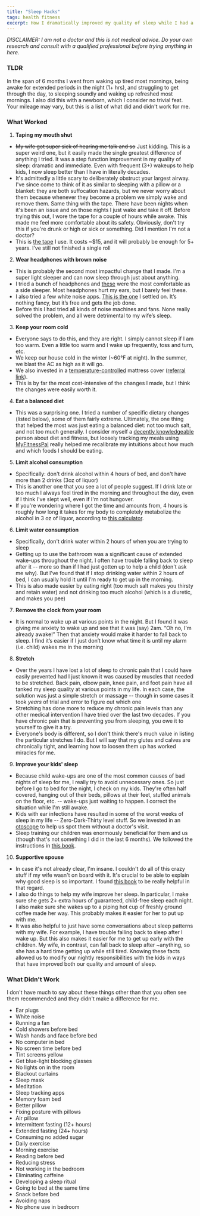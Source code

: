 ```yaml
---
title: "Sleep Hacks"
tags: health fitness
excerpt: How I dramatically improved my quality of sleep while I had a newborn.
---
```


_DISCLAIMER: I am not a doctor and this is not medical
advice. Do your own research and consult with a qualified professional
before trying anything in here._

### TLDR

In the span of 6 months I went from waking up tired most mornings, being awake
for extended periods in the night (1+ hrs), and struggling to get through the
day, to sleeping soundly and waking up refreshed most mornings. I also did this
with a newborn, which I consider no trivial feat. Your mileage may vary, but
this is a list of what did and didn't work for me.

### What Worked

1. **Taping my mouth shut**
* ~~My wife got super sick of hearing me talk and so~~ Just kidding. This is a super weird one, but it easily made the single greatest difference of
anything I tried. It was a step function improvement in my quality of sleep:
dramatic and immediate. Even with frequent (3+) wakeups to help kids, I now
sleep better than I have in literally decades.
* It's admittedly a little scary to deliberately obstruct your largest airway.
I've since come to think of it as similar to sleeping with a pillow or a
blanket: they are both suffocation hazards, but we never worry about them
because whenever they become a problem we simply wake and remove them. Same
thing with the tape. There have been nights when it's been an issue and on those
nights I just wake and take it off. Before trying this out, I wore the tape for
a couple of hours while awake. This made me feel more comfortable about its
safety. Obviously, don't try this if you're drunk or high or sick or something.
Did I mention I'm not a doctor?
* This is [the tape](https://www.amazon.com/gp/product/B00H2G4QM8) I use. It costs ~$15, and it will probably be enough for 5+
years. I’ve still not finished a single roll

2. **Wear headphones with brown noise**
* This is probably the second most impactful change that I made. I'm a super light
sleeper and can now sleep through just about anything.
* I tried a bunch of headphones and
  [these](https://www.amazon.com/gp/product/B07MH5JF3N) were the most comfortable as a side
sleeper. Most headphones hurt my ears, but I barely feel these.
* I also tried a few white noise apps. [This is the one](https://play.google.com/store/apps/details?id=com.amikulich.whitenoise&hl=en_US&gl=US) I settled on. It’s nothing
fancy, but it’s free and gets the job done.
* Before this I had tried all kinds of noise machines and fans. None really solved
the problem, and all were detrimental to my wife’s sleep.

3. **Keep your room cold**
* Everyone says to do this, and they are right. I simply cannot sleep if I am too
warm. Even a little too warm and I wake up frequently, toss and turn, etc.
* We keep our house cold in the winter (~60°F at night). In the summer, we blast the AC as high as it will go.
* We also invested in a
  [temperature-controlled](https://www.eightsleep.com/product/pod-pro-cover/) mattress cover ([referral link](http://eight.sl/ts1XG)).
* This is by far the most cost-intensive of the changes I made, but I think the changes
were easily worth it.

4. **Eat a balanced diet**
* This was a surprising one. I tried a number of specific dietary changes (listed
below), some of them fairly extreme. Ultimately, the one thing that helped the
most was just eating a balanced diet: not too much salt, and not too much
generally. I consider myself a [decently knowledgeable](/my-fish-oil-experiment) person about diet and
fitness, but loosely tracking my meals using
[MyFitnessPal](https://play.google.com/store/apps/details?id=com.myfitnesspal.android&hl=en_US&gl=US) really helped me
recalibrate my intuitions about how much and which foods I should be eating.

5. **Limit alcohol consumption**
* Specifically: don't drink alcohol within 4 hours of bed, and don't have more than 2 drinks (3oz of
liquor)
* This is another one that you see a lot of people suggest. If I
drink late or too much I always feel tired in the morning and throughout the
day, even if I think I've slept well, even if I'm not hungover.
* If you're wondering where I got the time and amounts from, 4 hours is roughly how long it takes for my body to completely metabolize the alcohol in 3 oz of liquor, according to [this
calculator](https://www.alcohol.org/bac-calculator/).

6. **Limit water consumption**
* Specifically, don't drink water within 2 hours of when you are trying to sleep
* Getting up to use the bathroom was a significant cause of extended wake-ups
throughout the night. I often have trouble falling back to sleep after it -- more
so than if I had just gotten up to help a child (don't ask me why). But I’ve found that if I stop
drinking water within 2 hours of bed, I can usually hold it until I’m ready to
get up in the morning.
* This is also made easier by eating right (too much salt makes you thirsty and retain water)
and not drinking too much alcohol (which is a diuretic, and makes you pee)

7. **Remove the clock from your room**
* It is normal to wake up at various points in the night. But I found it was
giving me anxiety to wake up and see that it was (say) 2am. “Oh no, I'm already
awake!” Then that anxiety would make it harder to fall back to sleep. I find it’s easier if I just don’t know what time it is until my alarm
(i.e. child) wakes me in the morning

8. **Stretch**
* Over the years I have lost a lot of sleep to chronic pain that I could have
  easily prevented had I just known it was caused by muscles that needed to be stretched. Back
  pain, elbow pain, knee pain, and foot pain have all tanked my sleep quality at
  various points in my life. In each case, the solution was just a simple
  stretch or massage -- though in some cases it took _years_ of trial and error
  to figure out which one
* Stretching has done more to reduce my chronic pain levels than any other
  medical intervention I have tried over the last two decades. If you have
  chronic pain that is preventing you from sleeping, you owe it to yourself to
  give it a try.
* Everyone's body is different, so I don't think there's much value in listing
  the particular stretches I do. But I will say that my glutes and calves are
chronically tight, and learning how to loosen them up has worked miracles for me.

9. **Improve your kids' sleep**
* Because child wake-ups are one of the most common causes of bad nights of
  sleep for me, I really try to avoid unnecessary ones. So just before I go to
  bed for the night, I check on my kids. They're often half covered, hanging out
  of their beds, pillows at their feet, stuffed animals on the floor, etc.
  -- wake-ups just waiting to happen. I correct the situation while I'm still awake.
* Kids with ear infections have resulted in some of the worst weeks of sleep in
  my life -- Zero-Dark-Thirty level stuff. So we invested in an
  [otoscope](https://www.amazon.com/5th-Generation-Mom-LED-Otoscope/dp/B07YP2QP42)
  to help us spot them without a doctor's visit.
* Sleep training our children was enormously beneficial for them and us (though
  that's not something I did in the last 6 months). We followed the instructions
  in [this book](https://www.amazon.com/Solve-Your-Childs-Sleep-Problems/dp/0743201639).


10. **Supportive spouse**
* In case it's not already clear, I'm insane. I couldn't do all of this crazy
stuff if my wife wasn't on board with it. It's crucial to be
able to explain why good sleep is so important. I found [this
book](https://www.audible.com/pd/Why-We-Sleep-Audiobook/B0752ZQR33) to be really
helpful in that regard.
* I also do things to help my wife improve her sleep. In particular, I
make sure she gets 2+ extra hours of guaranteed, child-free sleep each
night. I also make sure she wakes up to a piping hot cup of freshly ground coffee made her way.
This probably makes it easier for her to put up with me.
* It was also helpful to just have some conversations about sleep patterns with
  my wife. For
example, I have trouble falling back to sleep after I wake up. But this also
makes it easier for me to get up early with the children. My wife, in contrast, can
fall back to sleep after ~anything, so she has a hard time getting up
while still tired. Knowing these facts allowed us to modify our nightly
responsibilities with the kids in ways that have improved both our quality and amount
of sleep.

### What Didn't Work
I don't have much to say about these things other than that you often see them
recommended and they didn't make a difference for me.

* Ear plugs
* White noise
* Running a fan
* Cold showers before bed
* Wash hands and face before bed
* No computer in bed
* No screen time before bed
* Tint screens yellow
* Get blue-light blocking glasses
* No lights on in the room
* Blackout curtains
* Sleep mask
* Meditation
* Sleep tracking apps
* Memory foam bed
* Better pillow
* Fixing posture with pillows
* Air pillow
* Intermittent fasting (12+ hours)
* Extended fasting (24+ hours)
* Consuming no added sugar
* Daily exercise
* Morning exercise
* Reading before bed
* Reducing stress
* Not working in the bedroom
* Eliminating caffeine
* Developing a sleep ritual
* Going to bed at the same time
* Snack before bed
* Avoiding naps
* No phone use in bedroom

